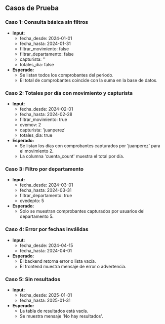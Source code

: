 ## Casos de Prueba

### Caso 1: Consulta básica sin filtros
- **Input:**
  - fecha_desde: 2024-01-01
  - fecha_hasta: 2024-01-31
  - filtrar_movimiento: false
  - filtrar_departamento: false
  - capturista: ''
  - totales_dia: false
- **Esperado:**
  - Se listan todos los comprobantes del periodo.
  - El total de comprobantes coincide con la suma en la base de datos.

### Caso 2: Totales por día con movimiento y capturista
- **Input:**
  - fecha_desde: 2024-02-01
  - fecha_hasta: 2024-02-28
  - filtrar_movimiento: true
  - cvemov: 2
  - capturista: 'juanperez'
  - totales_dia: true
- **Esperado:**
  - Se listan los días con comprobantes capturados por 'juanperez' para el movimiento 2.
  - La columna 'cuenta_count' muestra el total por día.

### Caso 3: Filtro por departamento
- **Input:**
  - fecha_desde: 2024-03-01
  - fecha_hasta: 2024-03-31
  - filtrar_departamento: true
  - cvedepto: 5
- **Esperado:**
  - Solo se muestran comprobantes capturados por usuarios del departamento 5.

### Caso 4: Error por fechas inválidas
- **Input:**
  - fecha_desde: 2024-04-15
  - fecha_hasta: 2024-04-01
- **Esperado:**
  - El backend retorna error o lista vacía.
  - El frontend muestra mensaje de error o advertencia.

### Caso 5: Sin resultados
- **Input:**
  - fecha_desde: 2025-01-01
  - fecha_hasta: 2025-01-31
- **Esperado:**
  - La tabla de resultados está vacía.
  - Se muestra mensaje 'No hay resultados'.
